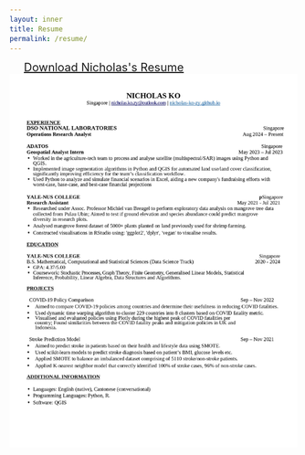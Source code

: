```yaml
---
layout: inner
title: Resume
permalink: /resume/
---
```


<!-- <a href="/resume/nicholas_resume.pdf" download>
  <img src="/resume/nicholas_resume.pdf" alt="Click here to download Nicholas's Resume.">
</a>

<embed src="/resume/nicholas_resume.pdf" type="application/pdf"   height="800px" width="700px"> -->

<body>
  <a href="/resume/nicholas_resume.pdf" class="download-button" style="font-size: 20px; padding: 15px 25px;" download>
    Download Nicholas's Resume
  </a>
</body>


<div style="display: flex; justify-content: center;">
	<img src="/img/resume/nicholas_resume.jpg" alt="Updated resume as of 29th Jan 2025" style="max-width: 2480; max-height: 3508px;">
</div>



